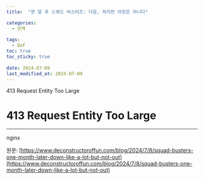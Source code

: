 ```yaml
---
title:  "한 달 후 스쿼드 버스터즈: 다운, 하지만 아웃은 아니다"

categories:
  - 번역
  
tags:
  - DoF
toc: true
toc_sticky: true
 
date: 2024-07-09
last_modified_at: 2024-07-09
---
```

413 Request Entity Too Large

# 413 Request Entity Too Large

* * *

nginx

원문: [https://www.deconstructoroffun.com/blog/2024/7/8/squad-busters-one-month-later-down-like-a-lot-but-not-out](https://www.deconstructoroffun.com/blog/2024/7/8/squad-busters-one-month-later-down-like-a-lot-but-not-out)
